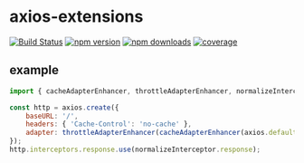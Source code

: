 # axios-extensions

[![Build Status](https://img.shields.io/travis/kuitos/axios-extensions.svg?style=flat-square)](https://travis-ci.org/kuitos/axios-extensions)
[![npm version](https://img.shields.io/npm/v/axios-extensions.svg?style=flat-square)](https://www.npmjs.com/package/axios-extensions)
[![npm downloads](https://img.shields.io/npm/dt/axios-extensions.svg?style=flat-square)](https://www.npmjs.com/package/axios-extensions)
[![coverage](https://img.shields.io/codecov/c/github/kuitos/axios-extensions.svg?style=flat-square)](https://codecov.io/gh/kuitos/axios-extensions)

## example

```javascript
import { cacheAdapterEnhancer, throttleAdapterEnhancer, normalizeInterceptor } from 'axios-extensions';

const http = axios.create({
	baseURL: '/',
	headers: { 'Cache-Control': 'no-cache' },
	adapter: throttleAdapterEnhancer(cacheAdapterEnhancer(axios.defaults.adapter))
});
http.interceptors.response.use(normalizeInterceptor.response);
```
